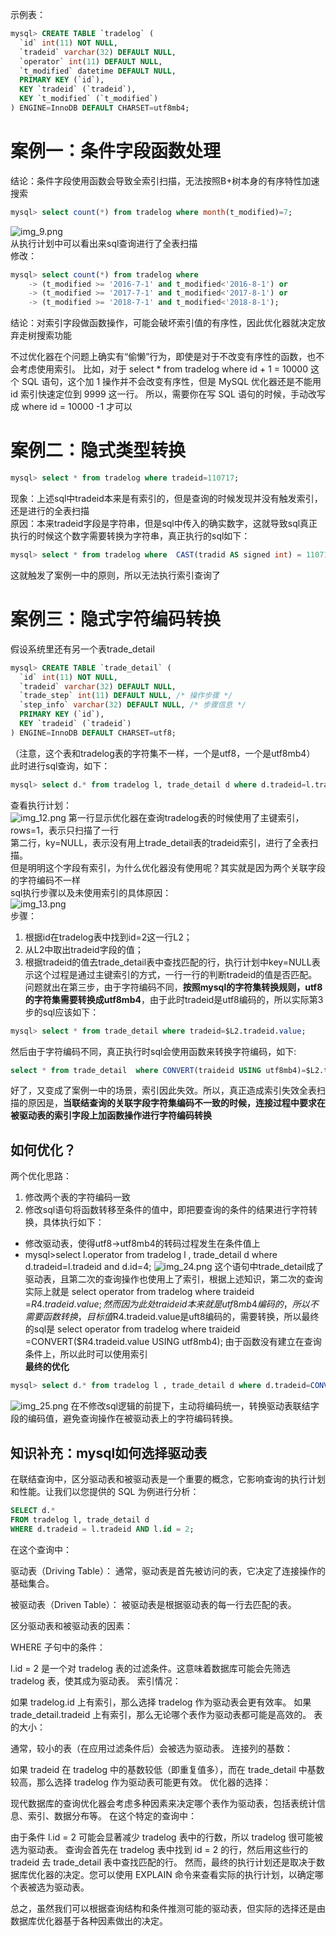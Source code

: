 示例表：  
```sql
mysql> CREATE TABLE `tradelog` (
  `id` int(11) NOT NULL,
  `tradeid` varchar(32) DEFAULT NULL,
  `operator` int(11) DEFAULT NULL,
  `t_modified` datetime DEFAULT NULL,
  PRIMARY KEY (`id`),
  KEY `tradeid` (`tradeid`),
  KEY `t_modified` (`t_modified`)
) ENGINE=InnoDB DEFAULT CHARSET=utf8mb4;
```
# 案例一：条件字段函数处理
结论：条件字段使用函数会导致全索引扫描，无法按照B+树本身的有序特性加速搜索   
```sql
mysql> select count(*) from tradelog where month(t_modified)=7;
```
![img_9.png](image/img_9.png)   
从执行计划中可以看出来sql查询进行了全表扫描   
修改：   
```sql
mysql> select count(*) from tradelog where
    -> (t_modified >= '2016-7-1' and t_modified<'2016-8-1') or
    -> (t_modified >= '2017-7-1' and t_modified<'2017-8-1') or 
    -> (t_modified >= '2018-7-1' and t_modified<'2018-8-1');
```
结论：对索引字段做函数操作，可能会破坏索引值的有序性，因此优化器就决定放弃走树搜索功能      

不过优化器在个问题上确实有“偷懒”行为，即使是对于不改变有序性的函数，也不会考虑使用索引。
比如，对于 select * from tradelog where id + 1 = 10000 这个 SQL 语句，这个加 1 操作并不会改变有序性，但是 MySQL 优化器还是不能用 id 索引快速定位到 9999 这一行。
所以，需要你在写 SQL 语句的时候，手动改写成 where id = 10000 -1 才可以
# 案例二：隐式类型转换
```sql
mysql> select * from tradelog where tradeid=110717;
```
现象：上述sql中tradeid本来是有索引的，但是查询的时候发现并没有触发索引，还是进行的全表扫描  
原因：本来tradeid字段是字符串，但是sql中传入的确实数字，这就导致sql真正执行的时候这个数字需要转换为字符串，真正执行的sql如下：   
```sql
mysql> select * from tradelog where  CAST(tradid AS signed int) = 110717;
```
这就触发了案例一中的原则，所以无法执行索引查询了
# 案例三：隐式字符编码转换
假设系统里还有另一个表trade_detail
```sql
mysql> CREATE TABLE `trade_detail` (
  `id` int(11) NOT NULL,
  `tradeid` varchar(32) DEFAULT NULL,
  `trade_step` int(11) DEFAULT NULL, /* 操作步骤 */
  `step_info` varchar(32) DEFAULT NULL, /* 步骤信息 */
  PRIMARY KEY (`id`),
  KEY `tradeid` (`tradeid`)
) ENGINE=InnoDB DEFAULT CHARSET=utf8;
```
（注意，这个表和tradelog表的字符集不一样，一个是utf8，一个是utf8mb4）   
此时进行sql查询，如下：
```sql
mysql> select d.* from tradelog l, trade_detail d where d.tradeid=l.tradeid and l.id=2; /* 语句 Q1*/
```
查看执行计划：  
![img_12.png](image/img_12.png)
第一行显示优化器在查询tradelog表的时候使用了主键索引，rows=1，表示只扫描了一行   
第二行，ky=NULL，表示没有用上trade_detail表的tradeid索引，进行了全表扫描。  
但是明明这个字段有索引，为什么优化器没有使用呢？其实就是因为两个关联字段的字符编码不一样     
sql执行步骤以及未使用索引的具体原因：   
![img_13.png](image/img_13.png)  
步骤：
1. 根据id在tradelog表中找到id=2这一行L2；
2. 从L2中取出tradeid字段的值；
3. 根据tradeid的值去trade_detail表中查找匹配的行，执行计划中key=NULL表示这个过程是通过主键索引的方式，一行一行的判断tradeid的值是否匹配。
问题就出在第三步，由于字符编码不同，**按照mysql的字符集转换规则，utf8的字符集需要转换成utf8mb4**，由于此时tradeid是utf8编码的，所以实际第3步的sql应该如下：   
```sql
mysql> select * from trade_detail where tradeid=$L2.tradeid.value; 
```
然后由于字符编码不同，真正执行时sql会使用函数来转换字符编码，如下:
```sql
select * from trade_detail  where CONVERT(traideid USING utf8mb4)=$L2.tradeid.value; 
```
好了，又变成了案例一中的场景，索引因此失效。所以，真正造成索引失效全表扫描的原因是，**当联结查询的关联字段字符集编码不一致的时候，连接过程中要求在被驱动表的索引字段上加函数操作进行字符编码转换**          
## 如何优化？
两个优化思路：  
1. 修改两个表的字符编码一致
2. 修改sql语句将函数转移至条件的值中，即把要查询的条件的结果进行字符转换，具体执行如下：
* 修改驱动表，使得utf8->utf8mb4的转码过程发生在条件值上
* mysql>select l.operator from tradelog l , trade_detail d where d.tradeid=l.tradeid and d.id=4;
![img_24.png](img_24.png)
这个语句中trade_detail成了驱动表，且第二次的查询操作也使用上了索引，根据上述知识，第二次的查询实际上就是 select operator from tradelog  where traideid =$R4.tradeid.value;
然而因为此处traideid本来就是utf8mb4编码的，所以不需要函数转换，目标值$R4.tradeid.value是uft8编码的，需要转换，所以最终的sql是 select operator from tradelog  where traideid =CONVERT($R4.tradeid.value USING utf8mb4);
由于函数没有建立在查询条件上，所以此时可以使用索引     
**最终的优化**  
```sql
mysql> select d.* from tradelog l , trade_detail d where d.tradeid=CONVERT(l.tradeid USING utf8) and l.id=2;
```
![img_25.png](img_25.png)
在不修改sql逻辑的前提下，主动将编码统一，转换驱动表联结字段的编码值，避免查询操作在被驱动表上的字符编码转换。   
## 知识补充：mysql如何选择驱动表
在联结查询中，区分驱动表和被驱动表是一个重要的概念，它影响查询的执行计划和性能。让我们以您提供的 SQL 为例进行分析：
```sql
SELECT d.*
FROM tradelog l, trade_detail d
WHERE d.tradeid = l.tradeid AND l.id = 2;
```
在这个查询中：

驱动表（Driving Table）：
通常，驱动表是首先被访问的表，它决定了连接操作的基础集合。

被驱动表（Driven Table）：
被驱动表是根据驱动表的每一行去匹配的表。

区分驱动表和被驱动表的因素：

WHERE 子句中的条件：

l.id = 2 是一个对 tradelog 表的过滤条件。这意味着数据库可能会先筛选 tradelog 表，使其成为驱动表。
索引情况：

如果 tradelog.id 上有索引，那么选择 tradelog 作为驱动表会更有效率。
如果 trade_detail.tradeid 上有索引，那么无论哪个表作为驱动表都可能是高效的。
表的大小：

通常，较小的表（在应用过滤条件后）会被选为驱动表。
连接列的基数：

如果 tradeid 在 tradelog 中的基数较低（即重复值多），而在 trade_detail 中基数较高，那么选择 tradelog 作为驱动表可能更有效。
优化器的选择：

现代数据库的查询优化器会考虑多种因素来决定哪个表作为驱动表，包括表统计信息、索引、数据分布等。
在这个特定的查询中：

由于条件 l.id = 2 可能会显著减少 tradelog 表中的行数，所以 tradelog 很可能被选为驱动表。
查询会首先在 tradelog 表中找到 id = 2 的行，然后用这些行的 tradeid 去 trade_detail 表中查找匹配的行。
然而，最终的执行计划还是取决于数据库优化器的决定。您可以使用 EXPLAIN 命令来查看实际的执行计划，以确定哪个表被选为驱动表。

总之，虽然我们可以根据查询结构和条件推测可能的驱动表，但实际的选择还是由数据库优化器基于各种因素做出的决定。
